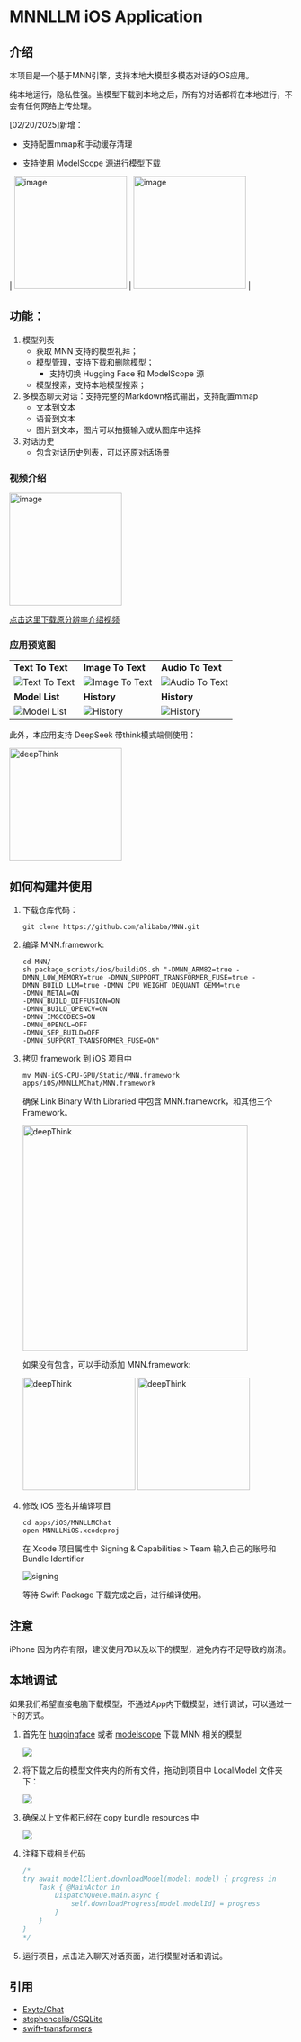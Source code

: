 # MNNLLM iOS Application

## 介绍

本项目是一个基于MNN引擎，支持本地大模型多模态对话的iOS应用。

纯本地运行，隐私性强。当模型下载到本地之后，所有的对话都将在本地进行，不会有任何网络上传处理。


[02/20/2025]新增：

- 支持配置mmap和手动缓存清理

- 支持使用 ModelScope 源进行模型下载

| <img width="200" alt="image" src="./assets/usemmap.PNG" /> | <img width="200" alt="image" src="./assets/downloadSource.PNG" /> |


## 功能：

1. 模型列表
    - 获取 MNN 支持的模型礼拜；
    - 模型管理，支持下载和删除模型；
        - 支持切换 Hugging Face 和 ModelScope 源
    - 模型搜索，支持本地模型搜索；
2. 多模态聊天对话：支持完整的Markdown格式输出，支持配置mmap
    - 文本到文本
    - 语音到文本
    - 图片到文本，图片可以拍摄输入或从图库中选择
3. 对话历史
    - 包含对话历史列表，可以还原对话场景

### 视频介绍

<img width="200" alt="image" src="./assets/introduction.gif" />

[点击这里下载原分辨率介绍视频](https://github.com/Yogayu/MNN/blob/master/project/MNNLLMForiOS/assets/introduction.mov)

### 应用预览图

|  |  |  |
|--|--|--|
| **Text To Text**  | **Image To Text**  | **Audio To Text**  |
| ![Text To Text](./assets/text.PNG) | ![Image To Text](./assets/image.PNG) | ![Audio To Text](./assets/audio.jpg) |
| **Model List**  | **History**  | **History**  |
| ![Model List](./assets/list.PNG) | ![History](./assets/history2.PNG) | ![History](./assets/history.PNG) |


<p></p>

此外，本应用支持 DeepSeek  带think模式端侧使用：

<img src="./assets/deepseek.jpg" alt="deepThink" width="200" />


## 如何构建并使用

1. 下载仓库代码：

    ```shell
    git clone https://github.com/alibaba/MNN.git
    ```

2. 编译 MNN.framework:

    ```shell
    cd MNN/
    sh package_scripts/ios/buildiOS.sh "-DMNN_ARM82=true -DMNN_LOW_MEMORY=true -DMNN_SUPPORT_TRANSFORMER_FUSE=true -DMNN_BUILD_LLM=true -DMNN_CPU_WEIGHT_DEQUANT_GEMM=true
    -DMNN_METAL=ON
    -DMNN_BUILD_DIFFUSION=ON
    -DMNN_BUILD_OPENCV=ON
    -DMNN_IMGCODECS=ON
    -DMNN_OPENCL=OFF
    -DMNN_SEP_BUILD=OFF
    -DMNN_SUPPORT_TRANSFORMER_FUSE=ON"
    ```

3. 拷贝 framework 到 iOS 项目中

    ```shell
    mv MNN-iOS-CPU-GPU/Static/MNN.framework apps/iOS/MNNLLMChat/MNN.framework
    ```

    确保 Link Binary With Libraried 中包含 MNN.framework，和其他三个 Framework。

    <img src="./assets/framework.png" alt="deepThink" width="400" />

    如果没有包含，可以手动添加 MNN.framework:

    <img src="./assets/addFramework.png" alt="deepThink" width="200" />
    <img src="./assets/addFramework2.png" alt="deepThink" width="200" />


4. 修改 iOS 签名并编译项目

    ```shell
    cd apps/iOS/MNNLLMChat
    open MNNLLMiOS.xcodeproj
    ```

    在 Xcode 项目属性中 Signing & Capabilities > Team 输入自己的账号和Bundle Identifier

    ![signing](./assets/signing.png)


    等待 Swift Package 下载完成之后，进行编译使用。

## 注意

iPhone 因为内存有限，建议使用7B以及以下的模型，避免内存不足导致的崩溃。


## 本地调试

如果我们希望直接电脑下载模型，不通过App内下载模型，进行调试，可以通过一下的方式。

1. 首先在 [huggingface](https://huggingface.co/taobao-mnn) 或者 [modelscope](https://modelscope.cn/organization/MNN) 下载 MNN 相关的模型


    ![](./assets/copyLocalModel.png)

2. 将下载之后的模型文件夹内的所有文件，拖动到项目中 LocalModel 文件夹下：

    ![](./assets/copyLocalModel2.png)


3. 确保以上文件都已经在 copy bundle resources 中


    ![](./assets/copyLocalMode3.png)


4. 注释下载相关代码

    ```Swift
    /*
    try await modelClient.downloadModel(model: model) { progress in
        Task { @MainActor in
            DispatchQueue.main.async {
                self.downloadProgress[model.modelId] = progress
            }
        }
    }
    */
    ```

5. 运行项目，点击进入聊天对话页面，进行模型对话和调试。



## 引用

- [Exyte/Chat](https://github.com/exyte/Chat)
- [stephencelis/CSQLite](https://github.com/stephencelis/SQLite.swift)
- [swift-transformers](https://github.com/huggingface/swift-transformers/)